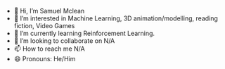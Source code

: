 - 👋 Hi, I’m Samuel Mclean
- 👀 I’m interested in Machine Learning, 3D animation/modelling, reading fiction, Video Games
- 🌱 I’m currently learning Reinforcement Learning.
- 💞️ I’m looking to collaborate on N/A
- 📫 How to reach me N/A
- 😄 Pronouns: He/Him

<!---
SamuelMclean/SamuelMclean is a ✨ special ✨ repository because its `README.md` (this file) appears on your GitHub profile.
You can click the Preview link to take a look at your changes.
--->
